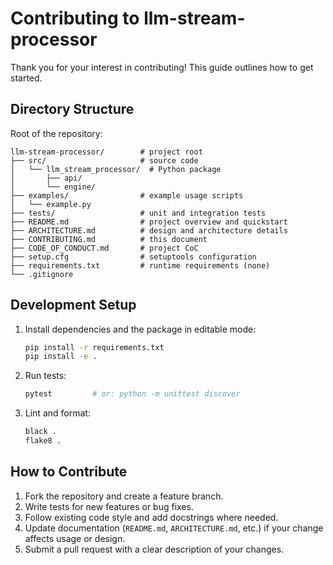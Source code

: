 # Contributing to llm-stream-processor

Thank you for your interest in contributing! This guide outlines how to get started.

## Directory Structure

Root of the repository:
```
llm-stream-processor/        # project root
├── src/                     # source code
│   └── llm_stream_processor/  # Python package
│       ├── api/
│       └── engine/
├── examples/                # example usage scripts
│   └── example.py
├── tests/                   # unit and integration tests
├── README.md                # project overview and quickstart
├── ARCHITECTURE.md          # design and architecture details
├── CONTRIBUTING.md          # this document
├── CODE_OF_CONDUCT.md       # project CoC
├── setup.cfg                # setuptools configuration
├── requirements.txt         # runtime requirements (none)
└── .gitignore
```

## Development Setup

1. Install dependencies and the package in editable mode:
   ```bash
   pip install -r requirements.txt
   pip install -e .
   ```
2. Run tests:
   ```bash
   pytest         # or: python -m unittest discover
   ```
3. Lint and format:
   ```bash
   black .
   flake8 .
   ```

## How to Contribute

1. Fork the repository and create a feature branch.
2. Write tests for new features or bug fixes.
3. Follow existing code style and add docstrings where needed.
4. Update documentation (`README.md`, `ARCHITECTURE.md`, etc.) if your change affects usage or design.
5. Submit a pull request with a clear description of your changes.